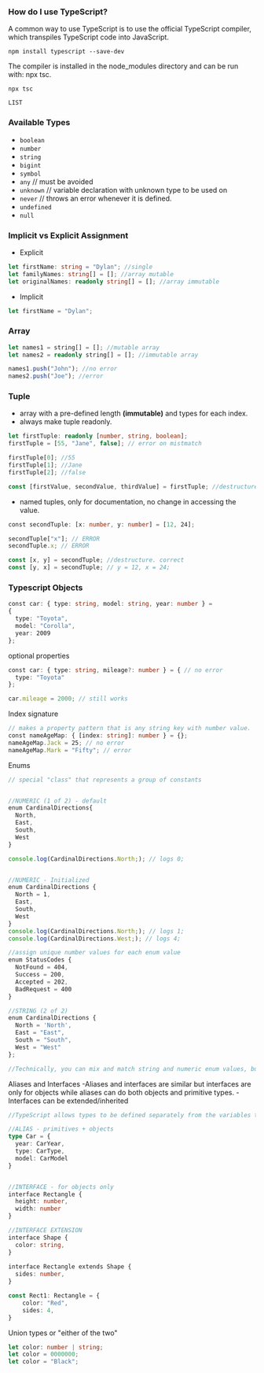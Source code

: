 ### How do I use TypeScript?
A common way to use TypeScript is to use the official TypeScript compiler, which transpiles TypeScript code into JavaScript.

`npm install typescript --save-dev`

The compiler is installed in the node_modules directory and can be run with: npx tsc.

`npx tsc`
```dataview
LIST
```


### Available Types
- `boolean`
- `number`
- `string`
- `bigint`
- `symbol`
- `any` // must be avoided
- `unknown` // variable declaration with unknown type to be used on
- `never` // throws an error whenever it is defined.
- `undefined`
- `null`

### Implicit vs Explicit Assignment
- Explicit
```ts
let firstName: string = "Dylan"; //single
let familyNames: string[] = []; //array mutable
let originalNames: readonly string[] = []; //array immutable
```

- Implicit
```ts
let firstName = "Dylan";
```

### Array
```ts
let names1 = string[] = []; //mutable array
let names2 = readonly string[] = []; //immutable array

names1.push("John"); //no error
names2.push("Joe"); //error
```

### Tuple
- array with a pre-defined length **(immutable)** and types for each index.
- always make tuple readonly. 
```ts
let firstTuple: readonly [number, string, boolean];
firstTuple = [55, "Jane", false]; // error on mistmatch

firstTuple[0]; //55
firstTuple[1]; //Jane
firstTuple[2]; //false

const [firstValue, secondValue, thirdValue] = firstTuple; //destructure
```

- named tuples, only for documentation, no change in accessing the value.
```ts
const secondTuple: [x: number, y: number] = [12, 24];

secondTuple["x"]; // ERROR
secondTuple.x; // ERROR

const [x, y] = secondTuple; //destructure. correct
const [y, x] = secondTuple; // y = 12, x = 24;
```

### Typescript Objects
```ts
const car: { type: string, model: string, year: number } =
{  
  type: "Toyota",  
  model: "Corolla",  
  year: 2009  
};
```

optional properties
```ts
const car: { type: string, mileage?: number } = { // no error  
  type: "Toyota"  
};

car.mileage = 2000; // still works
```

Index signature
```ts
// makes a property pattern that is any string key with number value.
const nameAgeMap: { [index: string]: number } = {};
nameAgeMap.Jack = 25; // no error  
nameAgeMap.Mark = "Fifty"; // error
```

Enums 

```ts
// special "class" that represents a group of constants


//NUMERIC (1 of 2) - default
enum CardinalDirections{  
  North,  
  East,  
  South,  
  West  
}

console.log(CardinalDirections.North;); // logs 0;


//NUMERIC - Initialized
enum CardinalDirections {  
  North = 1,  
  East,  
  South,  
  West  
}
console.log(CardinalDirections.North;); // logs 1;
console.log(CardinalDirections.West;); // logs 4;

//assign unique number values for each enum value
enum StatusCodes {  
  NotFound = 404,  
  Success = 200,  
  Accepted = 202,  
  BadRequest = 400  
}

//STRING (2 of 2)
enum CardinalDirections {  
  North = 'North',  
  East = "East",  
  South = "South",  
  West = "West"  
};

//Technically, you can mix and match string and numeric enum values, but it is recommended not to do so.

```

Aliases and Interfaces
	-Aliases and interfaces are similar but interfaces are only for objects while aliases can do both objects and primitive types.
	-Interfaces can be extended/inherited
```ts
//TypeScript allows types to be defined separately from the variables that use them.

//ALIAS - primitives + objects
type Car = {  
  year: CarYear,  
  type: CarType,  
  model: CarModel  
}


//INTERFACE - for objects only
interface Rectangle {  
  height: number,  
  width: number  
}

//INTERFACE EXTENSION
interface Shape {  
  color: string,
}  
  
interface Rectangle extends Shape {
  sides: number,  
}

const Rect1: Rectangle = {
	color: "Red",
	sides: 4,
}

```

Union types or "either of the two"
```ts
let color: number | string;
let color = 0000000;
let color = "Black";

```